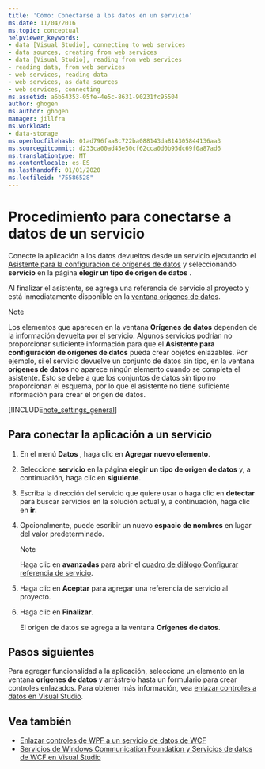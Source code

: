 ```yaml
---
title: 'Cómo: Conectarse a los datos en un servicio'
ms.date: 11/04/2016
ms.topic: conceptual
helpviewer_keywords:
- data [Visual Studio], connecting to web services
- data sources, creating from web services
- data [Visual Studio], reading from web services
- reading data, from web services
- web services, reading data
- web services, as data sources
- web services, connecting
ms.assetid: a6b54353-05fe-4e5c-8631-90231fc95504
author: ghogen
ms.author: ghogen
manager: jillfra
ms.workload:
- data-storage
ms.openlocfilehash: 01ad796faa8c722ba088143da814305844136aa3
ms.sourcegitcommit: d233ca00ad45e50cf62cca0d0b95dc69f0a87ad6
ms.translationtype: MT
ms.contentlocale: es-ES
ms.lasthandoff: 01/01/2020
ms.locfileid: "75586528"
---
```

# <a name="how-to-connect-to-data-in-a-service"></a>Procedimiento para conectarse a datos de un servicio

Conecte la aplicación a los datos devueltos desde un servicio ejecutando el [Asistente para la configuración de orígenes de datos](../data-tools/media/data-source-configuration-wizard.png) y seleccionando **servicio** en la página **elegir un tipo de origen de datos** .

Al finalizar el asistente, se agrega una referencia de servicio al proyecto y está inmediatamente disponible en la [ventana orígenes de datos](add-new-data-sources.md#data-sources-window).

> [!NOTE]
> Los elementos que aparecen en la ventana **Orígenes de datos** dependen de la información devuelta por el servicio. Algunos servicios podrían no proporcionar suficiente información para que el **Asistente para configuración de orígenes de datos** pueda crear objetos enlazables. Por ejemplo, si el servicio devuelve un conjunto de datos sin tipo, en la ventana **orígenes de datos** no aparece ningún elemento cuando se completa el asistente. Esto se debe a que los conjuntos de datos sin tipo no proporcionan el esquema, por lo que el asistente no tiene suficiente información para crear el origen de datos.

[!INCLUDE[note_settings_general](../data-tools/includes/note_settings_general_md.md)]

## <a name="to-connect-your-application-to-a-service"></a>Para conectar la aplicación a un servicio

1. En el menú **Datos** , haga clic en **Agregar nuevo elemento**.

2. Seleccione **servicio** en la página **elegir un tipo de origen de datos** y, a continuación, haga clic en **siguiente**.

3. Escriba la dirección del servicio que quiere usar o haga clic en **detectar** para buscar servicios en la solución actual y, a continuación, haga clic en **ir**.

4. Opcionalmente, puede escribir un nuevo **espacio de nombres** en lugar del valor predeterminado.

    > [!NOTE]
    > Haga clic en **avanzadas** para abrir el [cuadro de diálogo Configurar referencia de servicio](../data-tools/configure-service-reference-dialog-box.md).

5. Haga clic en **Aceptar** para agregar una referencia de servicio al proyecto.

6. Haga clic en **Finalizar**.

     El origen de datos se agrega a la ventana **Orígenes de datos**.

## <a name="next-steps"></a>Pasos siguientes

Para agregar funcionalidad a la aplicación, seleccione un elemento en la ventana **orígenes de datos** y arrástrelo hasta un formulario para crear controles enlazados. Para obtener más información, vea [enlazar controles a datos en Visual Studio](../data-tools/bind-controls-to-data-in-visual-studio.md).

## <a name="see-also"></a>Vea también

- [Enlazar controles de WPF a un servicio de datos de WCF](../data-tools/bind-wpf-controls-to-a-wcf-data-service.md)
- [Servicios de Windows Communication Foundation y Servicios de datos de WCF en Visual Studio](../data-tools/windows-communication-foundation-services-and-wcf-data-services-in-visual-studio.md)
